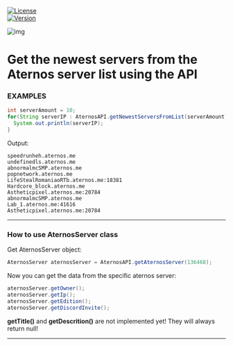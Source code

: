 <a href="https://github.com/MaximFiedler/AternosAPI/blob/master/LICENSE"><img src="https://img.shields.io/github/license/MaximFiedler/AternosAPI.svg" alt="License"></a>  
<a href="https://github.com/MaximFiedler/AternosAPI/releases"><img src="https://img.shields.io/github/v/tag/MaximFiedler/AternosAPI.svg" alt="Version"></a>  

![img](https://media.discordapp.net/attachments/1052241511795937381/1092801532573003787/Neues_Projekt_17_2.png?width=1439&height=576)


# Get the newest servers from the Aternos server list using the API


### EXAMPLES
```java
int serverAmount = 10;
for(String serverIP : AternosAPI.getNewestServersFromList(serverAmount)) {
  System.out.println(serverIP);
}
```
Output:
```
speedrunheh.aternos.me
undefinedls.aternos.me
abnormalmcSMP.aternos.me
popnetwork.aternos.me
LifeStealRomaniaoRTb.aternos.me:18381
Hardcore_block.aternos.me
Astheticpixel.aternos.me:20784
abnormalmcSMP.aternos.me
Lab_1.aternos.me:41616
Astheticpixel.aternos.me:20784
```

--------------------------------------------------------------------

### How to use AternosServer class

Get AternosServer object:
```java
AternosServer aternosServer = AternosAPI.getAternosServer(136468);
```
Now you can get the data from the specific aternos server:
```java
aternosServer.getOwner();
aternosServer.getIp();
aternosServer.getEdition();
aternosServer.getDiscordInvite();
```

**getTitle()** and **getDescrition()** are not implemented yet! They will always return null!

--------------------------------------------------------------------



